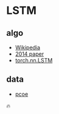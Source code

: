 # LSTM


## algo

- [Wikipedia](https://en.wikipedia.org/wiki/Long_short-term_memory)
- [2014 paper](https://arxiv.org/pdf/1402.1128)
- [torch.nn.LSTM](https://docs.pytorch.org/docs/stable/generated/torch.nn.LSTM.html)

## data

- [pcoe](https://www.nasa.gov/intelligent-systems-division/discovery-and-systems-health/pcoe/pcoe-data-set-repository/)

🔥